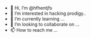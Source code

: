 - 👋 Hi, I’m @hfhentjfs
- 👀 I’m interested in hacking prodigy..
- 🌱 I’m currently learning ...
- 💞️ I’m looking to collaborate on ...
- 📫 How to reach me ...

<!---
hfhentjfs/hfhentjfs is a ✨ special ✨ repository because its `README.md` (this file) appears on your GitHub profile.
You can click the Preview link to take a look at your changes.
--->
